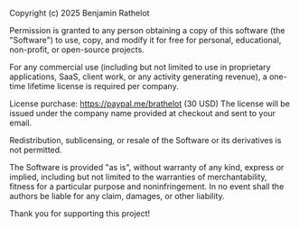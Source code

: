 Copyright (c) 2025 Benjamin Rathelot

Permission is granted to any person obtaining a copy of this software (the "Software") 
to use, copy, and modify it for free for personal, educational, non-profit, or open-source projects.

For any commercial use (including but not limited to use in proprietary applications, SaaS, client work, 
or any activity generating revenue), a one-time lifetime license is required per company. 

License purchase: https://paypal.me/brathelot (30 USD)
The license will be issued under the company name provided at checkout and sent to your email.

Redistribution, sublicensing, or resale of the Software or its derivatives is not permitted.

The Software is provided "as is", without warranty of any kind, express or implied, 
including but not limited to the warranties of merchantability, fitness for a particular purpose 
and noninfringement. In no event shall the authors be liable for any claim, damages, or other liability.

Thank you for supporting this project!
